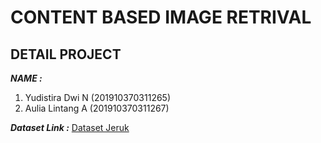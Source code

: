 # CONTENT BASED IMAGE RETRIVAL

## DETAIL PROJECT

***NAME :***
  1. Yudistira Dwi N (201910370311265)
  2. Aulia Lintang A (201910370311267)
  
  ***Dataset Link :***
  [Dataset Jeruk](https://www.kaggle.com/datasets/dedenpermana/dataset-jeruk)
  
